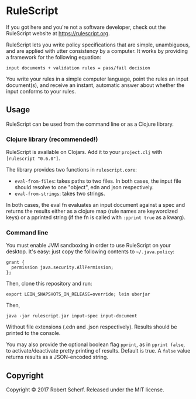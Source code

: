 # RuleScript

If you got here and you're not a software developer, check out the RuleScript website at https://rulescript.org.

RuleScript lets you write policy specifications that are simple, unambiguous, and are applied with utter consistency by a computer. It works by providing a framework for the following equation:

`input documents + validation rules = pass/fail decision`

You write your rules in a simple computer language, point the rules an input document(s), and receive an instant, automatic answer about whether the input conforms to your rules.

## Usage

RuleScript can be used from the command line or as a Clojure library.

### Clojure library (recommended!)

RuleScript is available on Clojars. Add it to your `project.clj` with `[rulescript "0.6.0"]`.

The library provides two functions in `rulescript.core`: 

- `eval-from-files`: takes paths to two files. In both cases, the input file should resolve to one "object", edn and json respectively.
- `eval-from-strings`: takes two strings.

In both cases, the eval fn evaluates an input document against a spec and returns the results either as a clojure map (rule names are keywordized keys) or a pprinted string (if the fn is called with `:pprint true` as a kwarg).

### Command line

You must enable JVM sandboxing in order to use RuleScript on your desktop. It's easy: just copy the following contents to `~/.java.policy`:

```
grant {
  permission java.security.AllPermission;
};
```

Then, clone this repository and run:

`export LEIN_SNAPSHOTS_IN_RELEASE=override; lein uberjar`

Then,

`java -jar rulescript.jar input-spec input-document`

Without file extensions (.edn and .json respectively). Results should be printed to the console.

You may also provide the optional boolean flag `pprint`, as in `pprint false`, to activate/deactivate pretty printing of results. Default is true. A `false` value returns results as a JSON-encoded string.

## Copyright

Copyright © 2017 Robert Scherf. Released under the MIT license.
